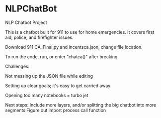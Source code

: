 # NLPChatBot
NLP Chatbot Project

This is a chatbot built for 911 to use for home emergencies. It covers first aid, police, and firefighter issues.

Download 911 CA_Final.py and incentsca.json, change file location.

To run the code, run, or enter "chatca()" after breaking.

Challenges:




Not messing up the JSON file while editing

Setting up clear goals; it's easy to get carried away

Opening too many notebooks = turbo jet

Next steps:
Include more layers, and/or splitting the big chatbot into more segments
Figure out import process call function

